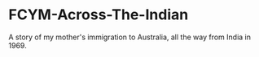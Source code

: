 # FCYM-Across-The-Indian
A story of my mother's immigration to Australia, all the way from India in 1969.
